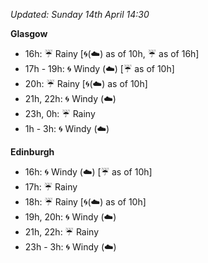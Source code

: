 *Updated: Sunday 14th April 14:30*

**Glasgow**

* 16h: :umbrella: Rainy [:cyclone:(:cloud:) as of 10h, :umbrella: as of 16h]
* 17h - 19h: :cyclone: Windy (:cloud:) [:umbrella: as of 10h]
* 20h: :umbrella: Rainy [:cyclone:(:cloud:) as of 10h]
* 21h, 22h: :cyclone: Windy (:cloud:)
* 23h, 0h: :umbrella: Rainy
* 1h - 3h: :cyclone: Windy (:cloud:)

**Edinburgh**

* 16h: :cyclone: Windy (:cloud:) [:umbrella: as of 10h]
* 17h: :umbrella: Rainy
* 18h: :umbrella: Rainy [:cyclone:(:cloud:) as of 10h]
* 19h, 20h: :cyclone: Windy (:cloud:)
* 21h, 22h: :umbrella: Rainy
* 23h - 3h: :cyclone: Windy (:cloud:)

